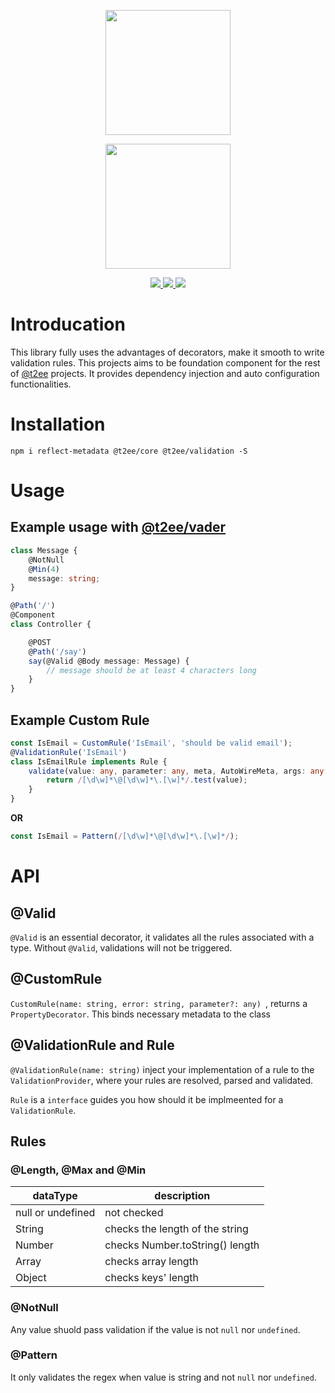<p align="center">
    <a href="//t2ee.org">
        <img width="200" src="//t2ee.org/img/logos/t2ee.png">
    </a>
</p>
<p align="center">
    <a href="//validation.t2ee.org">
        <img width="200" src="//t2ee.org/img/logos/validation.png">
    </a>
</p>

<p align="center">
    <a href="https://www.npmjs.com/package/@t2ee/validation">
        <img src="https://badge.fury.io/js/%40t2ee%2Fvalidation.svg">
    </a>
    <a href="https://travis-ci.org/t2ee/validation">
        <img src="https://img.shields.io/travis/t2ee/validation/master.svg?style=flat-square">
    </a>
    <a href="https://coveralls.io/r/t2ee/validation?branch=master">
        <img src="https://img.shields.io/coveralls/t2ee/validation/master.svg?style=flat-square">
    </a>
</p>

# Introducation

This library fully uses the advantages of decorators, make it smooth to write validation rules.
This projects aims to be foundation component for the rest of [@t2ee](https://github.com/t2ee) projects. It provides dependency injection and auto configuration functionalities.

# Installation

`npm i reflect-metadata @t2ee/core @t2ee/validation -S`

# Usage

## Example usage with [@t2ee/vader](https://github.com/t2ee/vader)

```typescript
class Message {
    @NotNull
    @Min(4)
    message: string;
}

@Path('/')
@Component
class Controller {

    @POST
    @Path('/say')
    say(@Valid @Body message: Message) {
        // message should be at least 4 characters long
    }
}

```

## Example Custom Rule

```typescript
const IsEmail = CustomRule('IsEmail', 'should be valid email');
@ValidationRule('IsEmail')
class IsEmailRule implements Rule {
    validate(value: any, parameter: any, meta, AutoWireMeta, args: any[]): boolean {
        return /[\d\w]*\@[\d\w]*\.[\w]*/.test(value);
    }
}
```

__OR__


```typescript
const IsEmail = Pattern(/[\d\w]*\@[\d\w]*\.[\w]*/);
```

# API

## @Valid

`@Valid` is an essential decorator, it validates all the rules associated with a type. Without `@Valid`, validations will not be triggered.

## @CustomRule

`CustomRule(name: string, error: string, parameter?: any) `, returns a `PropertyDecorator`. This binds necessary metadata to the class

## @ValidationRule and Rule

`@ValidationRule(name: string)` inject your implementation of a rule to the `ValidationProvider`, where your rules are resolved, parsed and validated.

`Rule` is a `interface` guides you how should it be implmeented for a `ValidationRule`.

## Rules

### @Length, @Max and @Min

dataType | description
---------|-------------
null or undefined | not checked
String   | checks the length of the string
Number   | checks Number.toString() length
Array    | checks array length
Object   | checks keys' length

### @NotNull

Any value shuold pass validation if the value is not `null` nor `undefined`.

### @Pattern

It only validates the regex when value is string and not `null` nor `undefined`.
